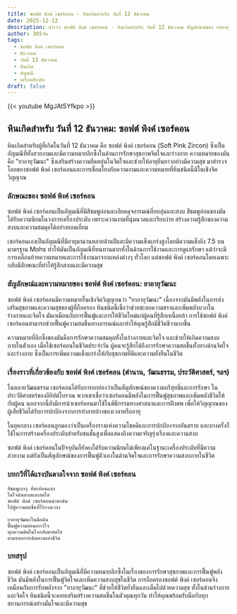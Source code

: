 ```yaml
---
title: ซอฟต์ พิงค์ เซอร์คอน - หินเกิดสำหรับ วันที่ 12 ธันวาคม
date: 2025-12-12
description: สำรวจ ซอฟต์ พิงค์ เซอร์คอน - หินเกิดสำหรับ วันที่ 12 ธันวาคม สัญลักษณ์ของ ยาอายุวัฒนะ มาเรียนรู้ความหมายลึกซึ้งของหินพิเศษนี้
author: 365วัน
tags:
  - ซอฟต์ พิงค์ เซอร์คอน
  - ธันวาคม
  - วันที่ 12 ธันวาคม
  - หินเกิด
  - อัญมณี
  - เครื่องประดับ
draft: false
---
```


{{< youtube MgJAt5Yfkpo >}}

## หินเกิดสำหรับ วันที่ 12 ธันวาคม: ซอฟต์ พิงค์ เซอร์คอน

หินเกิดสำหรับผู้ที่เกิดในวันที่ 12 ธันวาคม คือ ซอฟต์ พิงค์ เซอร์คอน (Soft Pink Zircon) ซึ่งเป็นอัญมณีที่ทั้งสวยงามและมีความหมายลึกซึ้งในด้านการรักษาสุขภาพจิตใจและร่างกาย ความหมายของมันคือ "ยาอายุวัฒนะ" ซึ่งเสริมสร้างความยืดหยุ่นในจิตใจและช่วยให้อายุยืนยาวอย่างมีความสุข มาสำรวจโลกของซอฟต์ พิงค์ เซอร์คอนและการเชื่อมโยงกับความงามและความหมายที่หินชนิดนี้มีในเชิงจิตวิญญาณ

### ลักษณะของ ซอฟต์ พิงค์ เซอร์คอน

ซอฟต์ พิงค์ เซอร์คอนเป็นอัญมณีที่มีสีชมพูอ่อนละเอียดดุจอารมณ์ที่อบอุ่นและสงบ สีชมพูอ่อนของมันได้รับความนิยมในวงการเครื่องประดับ เพราะความงามที่นุ่มนวลและเรียบง่าย สร้างความรู้สึกของความสงบและความสมดุลได้อย่างยอดเยี่ยม

เซอร์คอนเองเป็นอัญมณีที่มีอายุมานานหลายล้านปีและมีความแข็งแกร่งสูงโดยมีความแข็งถึง 7.5 บนมาตรฐาน Mohs ทำให้มันเป็นอัญมณีที่ทนทานมากทั้งในด้านการใช้งานและการดูแลรักษา แม้ว่าจะมีการเคลื่อนย้ายความหมายและการใช้งานมาจากแหล่งต่างๆ ทั่วโลก แต่ซอฟต์ พิงค์ เซอร์คอนโดยเฉพาะกลับมีลักษณะที่ทำให้รู้สึกสงบและมีความสุข

### สัญลักษณ์และความหมายของ ซอฟต์ พิงค์ เซอร์คอน: ยาอายุวัฒนะ

ซอฟต์ พิงค์ เซอร์คอนมีความหมายในเชิงจิตวิญญาณว่า "ยาอายุวัฒนะ" เนื่องจากมันมีพลังในการส่งเสริมสุขภาพและความสุขของผู้ที่ถือครอง หินชนิดนี้เชื่อว่าช่วยชะลอความชราและเพิ่มพลังบวกในร่างกายและจิตใจ มันเหมือนกับการฟื้นฟูและการให้ชีวิตใหม่แก่ผู้คนที่รู้สึกเหนื่อยล้า การใช้ซอฟต์ พิงค์ เซอร์คอนสามารถช่วยฟื้นฟูความสดชื่นทางอารมณ์และทำให้คุณรู้สึกมีชีวิตชีวามากขึ้น

ความหมายที่ลึกซึ้งของมันคือการรักษาความสมดุลทั้งในร่างกายและจิตใจ และช่วยให้เกิดความสงบภายในตัวเอง เมื่อใช้เซอร์คอนในชีวิตประจำวัน ผู้คนจะรู้สึกได้ถึงการรักษาความสดชื่นทั้งทางด้านจิตใจและร่างกาย ซึ่งเป็นการเพิ่มความแข็งแกร่งให้กับสุขภาพที่ดีและความยั่งยืนในชีวิต

### เรื่องราวที่เกี่ยวข้องกับ ซอฟต์ พิงค์ เซอร์คอน (ตำนาน, วัฒนธรรม, ประวัติศาสตร์, ฯลฯ)

ในหลายวัฒนธรรม เซอร์คอนได้รับการยกย่องว่าเป็นสัญลักษณ์ของความบริสุทธิ์และการรักษา ในประวัติศาสตร์ของอียิปต์โบราณ พวกเขาเชื่อว่าเซอร์คอนมีพลังในการฟื้นฟูสุขภาพและเพิ่มพลังชีวิตให้กับผู้คน นอกจากนี้ยังมีการนำเซอร์คอนมาใช้ในพิธีกรรมทางศาสนาและการฝังศพ เพื่อให้วิญญาณของผู้เสียชีวิตได้รับการปกป้องจากการทำลายล้างของเวลาหรืออายุ

ในยุคกลาง เซอร์คอนถูกมองว่าเป็นเครื่องรางแห่งความโชคดีและการปกป้องจากอันตราย และบางครั้งก็ใช้ในการสร้างเครื่องประดับสำหรับชนชั้นสูงเพื่อแสดงถึงความเจริญรุ่งเรืองและความสงบ

ซอฟต์ พิงค์ เซอร์คอนในปัจจุบันก็ยังคงได้รับความนิยมไม่เพียงแค่ในฐานะเครื่องประดับที่มีความสวยงาม แต่ยังเป็นสัญลักษณ์ของการฟื้นฟูตัวเองในด้านจิตใจและการรักษาความสงบภายในชีวิต

### บทกวีที่ได้แรงบันดาลใจจาก ซอฟต์ พิงค์ เซอร์คอน

```
สีชมพูเบาๆ ที่สะท้อนแสง  
ในใจฉันสงบและสดใส  
ซอฟต์ พิงค์ เซอร์คอนนำพาฉัน  
ไปสู่ความสดชื่นที่ไร้กาลเวลา

ยาอายุวัฒนะในมือฉัน  
ฟื้นฟูความอ่อนเยาว์ใจ  
ทุกความคิดในใจกลับมาสดใส  
ตามรอยการเดินทางแห่งชีวิต
```

### บทสรุป

ซอฟต์ พิงค์ เซอร์คอนเป็นอัญมณีที่มีความหมายลึกซึ้งในเรื่องของการรักษาสุขภาพและการฟื้นฟูพลังชีวิต มันมีพลังในการฟื้นฟูจิตใจและเพิ่มความสงบสุขในชีวิต การถือครองซอฟต์ พิงค์ เซอร์คอนจึงเหมือนกับการรับพลังจาก "ยาอายุวัฒนะ" ที่ช่วยให้ชีวิตยั่งยืนและเต็มไปด้วยความสุข ทั้งในด้านร่างกายและจิตใจ หินชนิดนี้จะคอยเสริมสร้างความสดชื่นในตัวคุณทุกวัน ทำให้คุณพร้อมรับมือกับทุกสถานการณ์อย่างมั่นใจและมีความสุข